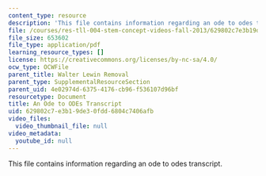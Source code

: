```yaml
---
content_type: resource
description: 'This file contains information regarding an ode to odes transcript. '
file: /courses/res-tll-004-stem-concept-videos-fall-2013/629802c7e3b19de30fdd6804c7406afb_MITRES_TLL-004F13_AnOdeTo.pdf
file_size: 653602
file_type: application/pdf
learning_resource_types: []
license: https://creativecommons.org/licenses/by-nc-sa/4.0/
ocw_type: OCWFile
parent_title: Walter Lewin Removal
parent_type: SupplementalResourceSection
parent_uid: 4e02974d-6375-4176-cb96-f536107d96bf
resourcetype: Document
title: An Ode to ODEs Transcript
uid: 629802c7-e3b1-9de3-0fdd-6804c7406afb
video_files:
  video_thumbnail_file: null
video_metadata:
  youtube_id: null
---
```

This file contains information regarding an ode to odes transcript. 